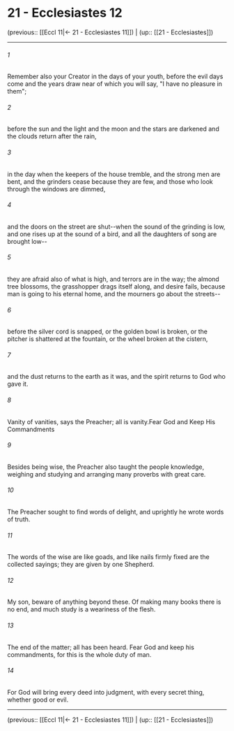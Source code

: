 # 21 - Ecclesiastes 12

(previous:: [[Eccl 11|← 21 - Ecclesiastes 11]]) | (up:: [[21 - Ecclesiastes]])

***


###### 1 
Remember also your Creator in the days of your youth, before the evil days come and the years draw near of which you will say, "I have no pleasure in them"; 

###### 2 
before the sun and the light and the moon and the stars are darkened and the clouds return after the rain, 

###### 3 
in the day when the keepers of the house tremble, and the strong men are bent, and the grinders cease because they are few, and those who look through the windows are dimmed, 

###### 4 
and the doors on the street are shut--when the sound of the grinding is low, and one rises up at the sound of a bird, and all the daughters of song are brought low-- 

###### 5 
they are afraid also of what is high, and terrors are in the way; the almond tree blossoms, the grasshopper drags itself along, and desire fails, because man is going to his eternal home, and the mourners go about the streets-- 

###### 6 
before the silver cord is snapped, or the golden bowl is broken, or the pitcher is shattered at the fountain, or the wheel broken at the cistern, 

###### 7 
and the dust returns to the earth as it was, and the spirit returns to God who gave it. 

###### 8 
Vanity of vanities, says the Preacher; all is vanity.Fear God and Keep His Commandments 

###### 9 
Besides being wise, the Preacher also taught the people knowledge, weighing and studying and arranging many proverbs with great care. 

###### 10 
The Preacher sought to find words of delight, and uprightly he wrote words of truth. 

###### 11 
The words of the wise are like goads, and like nails firmly fixed are the collected sayings; they are given by one Shepherd. 

###### 12 
My son, beware of anything beyond these. Of making many books there is no end, and much study is a weariness of the flesh. 

###### 13 
The end of the matter; all has been heard. Fear God and keep his commandments, for this is the whole duty of man. 

###### 14 
For God will bring every deed into judgment, with every secret thing, whether good or evil.

***

(previous:: [[Eccl 11|← 21 - Ecclesiastes 11]]) | (up:: [[21 - Ecclesiastes]])
